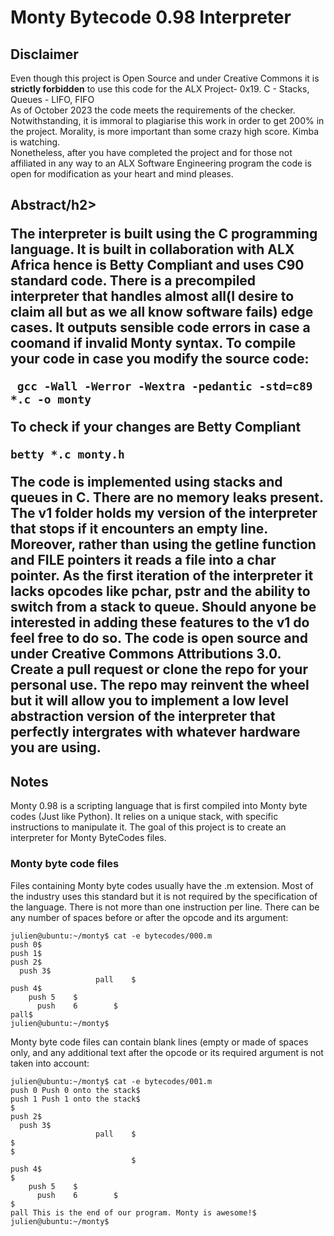 <h1>Monty Bytecode 0.98 Interpreter</h1>
<h2><b>Disclaimer</b></h2>
<p>Even though this project is Open Source and under Creative Commons it is <b>strictly forbidden</b> to use this code for the ALX Project- 0x19. C - Stacks, Queues - LIFO, FIFO<br>
As of October 2023 the code meets the requirements of the checker. Notwithstanding, it is immoral to plagiarise this work in order to get 200% in the project. Morality, is more important than some crazy high score. Kimba is watching.<br>
Nonetheless, after you have completed the project and for those not affiliated in any way to an ALX Software Engineering program the code is open for modification as your heart and mind pleases. </p>
<h2>Abstract/h2>
<p>
  The interpreter is built using the C programming language. It is built in collaboration with ALX Africa hence is Betty Compliant and uses C90 standard code. There is a precompiled interpreter that handles almost all(I desire to claim all but as we all know software fails) edge cases. It outputs sensible code errors in case a coomand if invalid Monty syntax. To compile your code in case you modify the source code:

```
 gcc -Wall -Werror -Wextra -pedantic -std=c89 *.c -o monty
```

To check if your changes are Betty Compliant
```
betty *.c monty.h
```

The code is implemented using stacks and queues in C. There are no memory leaks present.<br>
The v1 folder holds my version of the interpreter that stops if it encounters an empty line. Moreover, rather than using the getline function and FILE pointers it reads a file into a char pointer. As the first iteration of the interpreter it lacks opcodes like pchar, pstr and the ability to switch from a stack to queue. Should anyone be interested in adding these features to the v1 do feel free to do so. The code is open source and under Creative Commons Attributions 3.0. Create a pull request or clone the repo for your personal use. The repo may reinvent the wheel but it will allow you to implement a low level abstraction version of the interpreter that perfectly intergrates with whatever hardware you are using.
</p>

<h2>Notes</h2>
<p>Monty 0.98 is a scripting language that is first compiled into Monty byte codes (Just like Python). It relies on a unique stack, with specific instructions to manipulate it. The goal of this project is to create an interpreter for Monty ByteCodes files.</p>

<h3>Monty byte code files</h3>

<p>Files containing Monty byte codes usually have the .m extension. Most of the industry uses this standard but it is not required by the specification of the language. There is not more than one instruction per line. There can be any number of spaces before or after the opcode and its argument:</p>

```
julien@ubuntu:~/monty$ cat -e bytecodes/000.m
push 0$
push 1$
push 2$
  push 3$
                   pall    $
push 4$
    push 5    $
      push    6        $
pall$
julien@ubuntu:~/monty$
```

<p>Monty byte code files can contain blank lines (empty or made of spaces only, and any additional text after the opcode or its required argument is not taken into account:</p>

```
julien@ubuntu:~/monty$ cat -e bytecodes/001.m
push 0 Push 0 onto the stack$
push 1 Push 1 onto the stack$
$
push 2$
  push 3$
                   pall    $
$
$
                           $
push 4$
$
    push 5    $
      push    6        $
$
pall This is the end of our program. Monty is awesome!$
julien@ubuntu:~/monty$
```
